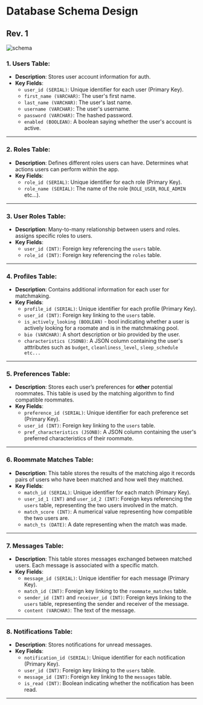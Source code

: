 # Database Schema Design

## Rev. 1

![schema](https://github.com/ileka2468/se452-group-project/blob/db-setup/Database/images/roommate-matcher-schema.png?raw=true)

### **1. Users Table**:
- **Description**: Stores user account information for auth.
- **Key Fields**:
  - `user_id (SERIAL)`: Unique identifier for each user (Primary Key).
  - `first_name (VARCHAR)`: The user's first name.
  - `last_name (VARCHAR)`: The user's last name.
  - `username (VARCHAR)`: The user's username.
  - `password (VARCHAR)`: The hashed password.
  - `enabled (BOOLEAN)`: A boolean saying whether the user's account is active.
  
---

### **2. Roles Table**:
- **Description**: Defines different roles users can have. Determines what actions users can perform within the app.
- **Key Fields**:
  - `role_id (SERIAL)`: Unique identifier for each role (Primary Key).
  - `role_name (SERIAL)`: The name of the role (`ROLE_USER`, `ROLE_ADMIN` etc...).

---

### **3. User Roles Table**:
- **Description**: Many-to-many relationship between users and roles. assigns specific roles to users.
- **Key Fields**:
  - `user_id (INT)`: Foreign key referencing the `users` table.
  - `role_id (INT)`: Foreign key referencing the `roles` table.

---

### **4. Profiles Table**:
- **Description**: Contains additional information for each user for matchmaking.
- **Key Fields**:
  - `profile_id (SERIAL)`: Unique identifier for each profile (Primary Key).
  - `user_id (INT)`: Foreign key linking to the `users` table.
  - `is_actively_looking (BOOLEAN)` - bool indicating whether a user is actively looking for a roomate and is in the matchmaking pool.  
  - `bio (VARCHAR)`: A short description or bio provided by the user.
  - `characteristics (JSONB)`: A JSON column containing the user's atttributes such as `budget`, `cleanliness_level`, `sleep_schedule etc...`

---

### **5. Preferences Table**:
- **Description**: Stores each user’s preferences for **other** potential roommates. This table is used by the matching algorithm to find compatible roommates.
- **Key Fields**:
  - `preference_id (SERIAL)`: Unique identifier for each preference set (Primary Key).
  - `user_id (INT)`: Foreign key linking to the `users` table.
  - `pref_characteristics (JSONB)`: A JSON column containing the user's preferred characteristics of their roommate.


---

### **6. Roommate Matches Table**:
- **Description**: This table stores the results of the matching algo it records pairs of users who have been matched and how well they matched.
- **Key Fields**:
  - `match_id (SERIAL)`: Unique identifier for each match (Primary Key).
  - `user_id_1 (INT)` and `user_id_2 (INT)`: Foreign keys referencing the `users` table, representing the two users involved in the match.
  - `match_score (INT)`: A numerical value representing how compatible the two users are.
  - `match_ts (DATE)`: A date representing when the match was made.

---

### **7. Messages Table**:
- **Description**: This table stores messages exchanged between matched users. Each message is associated with a specific match.
- **Key Fields**:
  - `message_id (SERIAL)`: Unique identifier for each message (Primary Key).
  - `match_id (INT)`: Foreign key linking to the `roommate_matches` table.
  - `sender_id (INT)` and `receiver_id (INT)`: Foreign keys linking to the `users` table, representing the sender and receiver of the message.
  - `content (VARCHAR)`: The text of the message.


---

### **8. Notifications Table**:
- **Description**: Stores notifications for unread messages.
- **Key Fields**:
  - `notification_id (SERIAL)`: Unique identifier for each notification (Primary Key).
  - `user_id (INT)`: Foreign key linking to the `users` table.
  - `message_id (INT)`: Foreign key linking to the `messages` table.
  - `is_read (INT)`: Boolean indicating whether the notification has been read.

---
